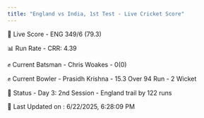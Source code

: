 ```yaml
---
title: "England vs India, 1st Test - Live Cricket Score"
---
```


🔴 Live Score - ENG 349/6 (79.3)  

📊 Run Rate - CRR: 4.39  

✊ Current Batsman - Chris Woakes - 0(0)  

✊ Current Bowler - Prasidh Krishna - 15.3 Over 94 Run - 2 Wicket  

📑 Status - Day 3: 2nd Session - England trail by 122 runs

📝 Last Updated on : 6/22/2025, 6:28:09 PM  

